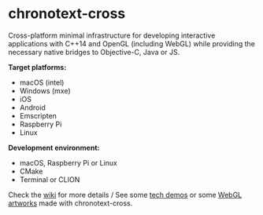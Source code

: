 # chronotext-cross

Cross-platform minimal infrastructure for developing interactive applications with C++14 and OpenGL (including WebGL) while providing the necessary native bridges to Objective-C, Java or JS.

**Target platforms:**
- macOS (intel)
- Windows (mxe)
- iOS
- Android
- Emscripten
- Raspberry Pi
- Linux

**Development environment:**
- macOS, Raspberry Pi or Linux
- CMake
- Terminal or CLION

Check the [wiki](https://github.com/arielm/chronotext-cross/wiki) for more details / See some [tech demos](https://github.com/arielm/chronotext-cross/wiki/Tech-demos) or some [WebGL artworks](http://chronotext.org/webgl) made with chronotext-cross.
